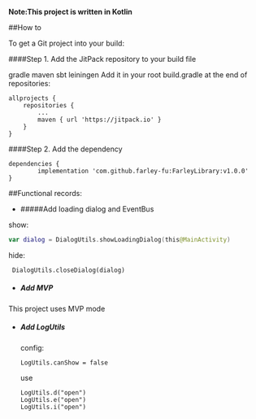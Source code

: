 **Note:This project is written in Kotlin**

##How to

To get a Git project into your build:

####Step 1. Add the JitPack repository to your build file

gradle
maven
sbt
leiningen
Add it in your root build.gradle at the end of repositories:

	allprojects {
		repositories {
			...
			maven { url 'https://jitpack.io' }
		}
	}
####Step 2. Add the dependency

	dependencies {
	        implementation 'com.github.farley-fu:FarleyLibrary:v1.0.0'
	}

##Functional records:

- #####Add loading dialog and EventBus

show:

```Kotlin
var dialog = DialogUtils.showLoadingDialog(this@MainActivity)
```

hide:

```Kot
 DialogUtils.closeDialog(dialog)
```

- ##### Add MVP

This project uses MVP mode

- ##### Add LogUtils

  config:

  ```Kot
  LogUtils.canShow = false
  ```

  use

  ```Kot
  LogUtils.d("open")
  LogUtils.e("open")
  LogUtils.i("open")
  ```

  